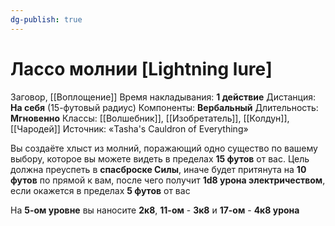 ```yaml
---
dg-publish: true
---
```

# Лассо молнии [Lightning lure]
Заговор, [[Воплощение]]
Время накладывания: **1 действие**
Дистанция: **На себя** (15-футовый радиус)
Компоненты: **Вербальный**
Длительность: **Мгновенно**
Классы: [[Волшебник]], [[Изобретатель]], [[Колдун]], [[Чародей]]
Источник: «Tasha's Cauldron of Everything»

Вы создаёте хлыст из молний, поражающий одно существо по вашему выбору, которое вы можете видеть в пределах **15 футов** от вас. Цель должна преуспеть в **спасброске Силы**, иначе будет притянута на **10 футов** по прямой к вам, после чего получит **1d8 урона электричеством**, если окажется в пределах **5 футов** от вас

На **5-ом уровне** вы наносите **2к8**, **11-ом** - **3к8** и **17-ом** - **4к8 урона**